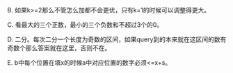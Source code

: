 B. 如果k>=2那么不管怎么加都不会更优，只有k=1的时候可以调整得更大。

C. 看最大的三个正数，最小的三个负数和不超过3个的0。

D. 二分。每次二分一个长度为奇数的区间，如果query到的本来就在这区间的数有奇数个那么答案就在这里，否则不在。

E. b中每个位置在填x的时候a中对应位置的数字必须<=x+s。
